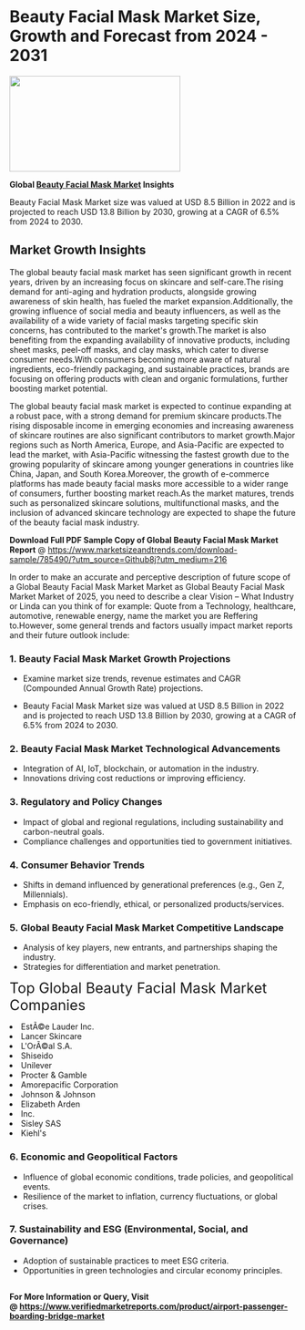 <H1>Beauty Facial Mask Market Size, Growth and Forecast from 2024 - 2031</H1><img class="aligncenter size-medium wp-image-584254" src="https://thirdeyenews.in/wp-content/uploads/2024/09/Global-Market-Research-300x168.jpeg" alt="" width="300" height="168" /><p><strong>Global&nbsp;<a href="https://www.marketsizeandtrends.com/download-sample/785490/?utm_source=Github8j?utm_medium=216">Beauty Facial Mask Market</a> Insights</strong></p><p>Beauty Facial Mask Market size was valued at USD 8.5 Billion in 2022 and is projected to reach USD 13.8 Billion by 2030, growing at a CAGR of 6.5% from 2024 to 2030.</p><p><h2>Market Growth Insights</h2> <p>The global beauty facial mask market has seen significant growth in recent years, driven by an increasing focus on skincare and self-care.The rising demand for anti-aging and hydration products, alongside growing awareness of skin health, has fueled the market expansion.Additionally, the growing influence of social media and beauty influencers, as well as the availability of a wide variety of facial masks targeting specific skin concerns, has contributed to the market's growth.The market is also benefiting from the expanding availability of innovative products, including sheet masks, peel-off masks, and clay masks, which cater to diverse consumer needs.With consumers becoming more aware of natural ingredients, eco-friendly packaging, and sustainable practices, brands are focusing on offering products with clean and organic formulations, further boosting market potential.</p> <p>The global beauty facial mask market is expected to continue expanding at a robust pace, with a strong demand for premium skincare products.The rising disposable income in emerging economies and increasing awareness of skincare routines are also significant contributors to market growth.Major regions such as North America, Europe, and Asia-Pacific are expected to lead the market, with Asia-Pacific witnessing the fastest growth due to the growing popularity of skincare among younger generations in countries like China, Japan, and South Korea.Moreover, the growth of e-commerce platforms has made beauty facial masks more accessible to a wider range of consumers, further boosting market reach.As the market matures, trends such as personalized skincare solutions, multifunctional masks, and the inclusion of advanced skincare technology are expected to shape the future of the beauty facial mask industry.</p> <p><span class=""><strong>Download Full PDF Sample Copy of Global Beauty Facial Mask Market Report</strong> @ <a href="https://www.marketsizeandtrends.com/download-sample/785490/?utm_source=Github8j?utm_medium=216" target="_blank">https://www.marketsizeandtrends.com/download-sample/785490/?utm_source=Github8j?utm_medium=216</a></span></p><p>In order to make an accurate and perceptive description of future scope of a Global&nbsp;Beauty Facial Mask Market Market as Global&nbsp;Beauty Facial Mask Market Market of 2025, you need to describe a clear Vision &ndash; What Industry or Linda can you think of for example: Quote from a Technology, healthcare, automotive, renewable energy, name the market you are Reffering to.However, some general trends and factors usually impact market reports and their future outlook include:</p><h3>1.&nbsp;<strong>Beauty Facial Mask Market Growth Projections</strong></h3><ul><li>Examine market size trends, revenue estimates and CAGR (Compounded Annual Growth Rate) projections.</li><li><p>Beauty Facial Mask Market size was valued at USD 8.5 Billion in 2022 and is projected to reach USD 13.8 Billion by 2030, growing at a CAGR of 6.5% from 2024 to 2030.</p></li></ul><h3>2.&nbsp;<strong>Beauty Facial Mask Market Technological Advancements</strong></h3><ul><li>Integration of AI, IoT, blockchain, or automation in the industry.</li><li>Innovations driving cost reductions or improving efficiency.</li></ul><h3>3.&nbsp;<strong>Regulatory and Policy Changes</strong></h3><ul><li>Impact of global and regional regulations, including sustainability and carbon-neutral goals.</li><li>Compliance challenges and opportunities tied to government initiatives.</li></ul><h3>4.&nbsp;<strong>Consumer Behavior Trends</strong></h3><ul><li>Shifts in demand influenced by generational preferences (e.g., Gen Z, Millennials).</li><li>Emphasis on eco-friendly, ethical, or personalized products/services.</li></ul><h3>5.&nbsp;<strong>Global Beauty Facial Mask Market Competitive Landscape</strong></h3><ul><li>Analysis of key players, new entrants, and partnerships shaping the industry.</li><li>Strategies for differentiation and market penetration.</li></ul><p data-pm-slice="1 1 []"><span style="color: inherit; font-family: inherit; font-size: 25px;">Top Global Beauty Facial Mask Market Companies</span></p><div class="" data-test-id=""><p><li>EstÃ©e Lauder Inc.</li><li> Lancer Skincare</li><li> L'OrÃ©al S.A.</li><li> Shiseido</li><li> Unilever</li><li> Procter & Gamble</li><li> Amorepacific Corporation</li><li> Johnson & Johnson</li><li> Elizabeth Arden</li><li> Inc.</li><li> Sisley SAS</li><li> Kiehl's</li></p></div><h3>6.&nbsp;<strong>Economic and Geopolitical Factors</strong></h3><ul><li>Influence of global economic conditions, trade policies, and geopolitical events.</li><li>Resilience of the market to inflation, currency fluctuations, or global crises.</li></ul><h3>7.&nbsp;<strong>Sustainability and ESG (Environmental, Social, and Governance)</strong></h3><ul><li>Adoption of sustainable practices to meet ESG criteria.</li><li>Opportunities in green technologies and circular economy principles.</li></ul><h2><strong style="font-size: 14px;">For More Information or Query, Visit @&nbsp;</strong><a style="background-color: #ffffff; font-size: 14px;" href="https://www.marketsizeandtrends.com/report/beauty-facial-mask-market/" target="_blank">https://www.verifiedmarketreports.com/product/airport-passenger-boarding-bridge-market</a></h2>
